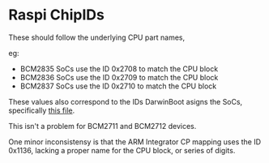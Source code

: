 # Raspi ChipIDs

These should follow the underlying CPU part names,

eg:
- BCM2835 SoCs use the ID 0x2708 to match the CPU block
- BCM2836 SoCs use the ID 0x2709 to match the CPU block
- BCM2837 SoCs use the ID 0x2710 to match the CPU block

These values also correspond to the IDs DarwinBoot asigns the SoCs, specifically [this file](https://github.com/Zormeister/DarwinBoot/blob/master/DarwinBoot/ARM/Machine/RPi/Data.c).

This isn't a problem for BCM2711 and BCM2712 devices.

One minor inconsistensy is that the ARM Integrator CP mapping uses the ID 0x1136, lacking a proper name for the CPU block, or series of digits.

